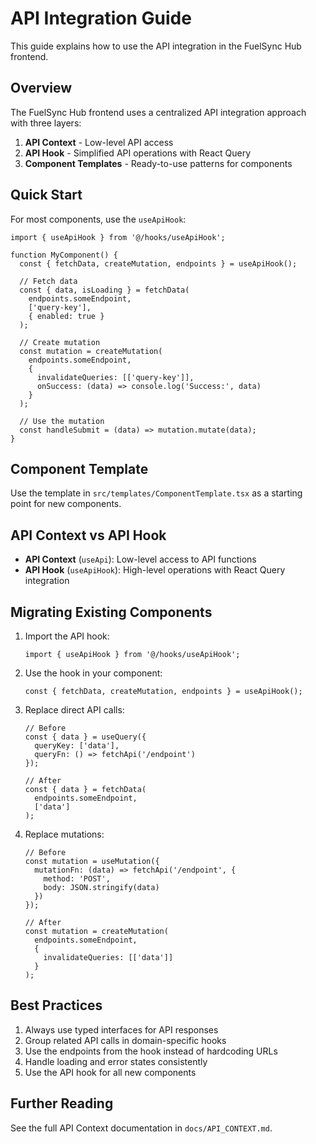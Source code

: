 # API Integration Guide

This guide explains how to use the API integration in the FuelSync Hub frontend.

## Overview

The FuelSync Hub frontend uses a centralized API integration approach with three layers:

1. **API Context** - Low-level API access
2. **API Hook** - Simplified API operations with React Query
3. **Component Templates** - Ready-to-use patterns for components

## Quick Start

For most components, use the `useApiHook`:

```tsx
import { useApiHook } from '@/hooks/useApiHook';

function MyComponent() {
  const { fetchData, createMutation, endpoints } = useApiHook();
  
  // Fetch data
  const { data, isLoading } = fetchData(
    endpoints.someEndpoint,
    ['query-key'],
    { enabled: true }
  );
  
  // Create mutation
  const mutation = createMutation(
    endpoints.someEndpoint,
    {
      invalidateQueries: [['query-key']],
      onSuccess: (data) => console.log('Success:', data)
    }
  );
  
  // Use the mutation
  const handleSubmit = (data) => mutation.mutate(data);
}
```

## Component Template

Use the template in `src/templates/ComponentTemplate.tsx` as a starting point for new components.

## API Context vs API Hook

- **API Context** (`useApi`): Low-level access to API functions
- **API Hook** (`useApiHook`): High-level operations with React Query integration

## Migrating Existing Components

1. Import the API hook:
   ```tsx
   import { useApiHook } from '@/hooks/useApiHook';
   ```

2. Use the hook in your component:
   ```tsx
   const { fetchData, createMutation, endpoints } = useApiHook();
   ```

3. Replace direct API calls:
   ```tsx
   // Before
   const { data } = useQuery({
     queryKey: ['data'],
     queryFn: () => fetchApi('/endpoint')
   });
   
   // After
   const { data } = fetchData(
     endpoints.someEndpoint,
     ['data']
   );
   ```

4. Replace mutations:
   ```tsx
   // Before
   const mutation = useMutation({
     mutationFn: (data) => fetchApi('/endpoint', {
       method: 'POST',
       body: JSON.stringify(data)
     })
   });
   
   // After
   const mutation = createMutation(
     endpoints.someEndpoint,
     {
       invalidateQueries: [['data']]
     }
   );
   ```

## Best Practices

1. Always use typed interfaces for API responses
2. Group related API calls in domain-specific hooks
3. Use the endpoints from the hook instead of hardcoding URLs
4. Handle loading and error states consistently
5. Use the API hook for all new components

## Further Reading

See the full API Context documentation in `docs/API_CONTEXT.md`.